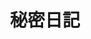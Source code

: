 ---
home: true
title: 秘密日記
heroText: 萌狼的家
tagline: 在你打算離開剛轉身的時候，聽到似乎有腳步聲接近，你出於本能地…
actions:
  - text: 躲起來
    link: /posts/back/exit/be.html
    type: primary
---